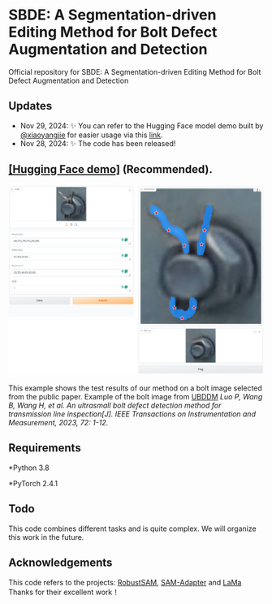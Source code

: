 # SBDE: A Segmentation-driven Editing Method for Bolt Defect Augmentation and Detection
Official repository for SBDE: A Segmentation-driven Editing Method for Bolt Defect Augmentation and Detection

## Updates
- Nov 29, 2024: ✨ You can refer to the Hugging Face model demo built by [@xiaoyangjie](https://github.com/Jay-xyj) for easier usage via this [link](https://huggingface.co/spaces/xiaoyangjie/SBDE_demo).
- Nov 28, 2024: ✨ The code has been released!

## [[Hugging Face demo]](https://huggingface.co/spaces/xiaoyangjie/SBDE_demo) (Recommended).
![exp1](exp3.png)

This example shows the test results of our method on a bolt image selected from the public paper. Example of the bolt image from [UBDDM](https://ieeexplore.ieee.org/abstract/document/10036038) *Luo P, Wang B, Wang H, et al. An ultrasmall bolt defect detection method for transmission line inspection[J]. IEEE Transactions on Instrumentation and Measurement, 2023, 72: 1-12.*

## Requirements
*Python 3.8 

*PyTorch 2.4.1

## Todo
This code combines different tasks and is quite complex. We will organize this work in the future.

## Acknowledgements
This code refers to the projects: [RobustSAM](https://github.com/robustsam/RobustSAM), [SAM-Adapter](https://github.com/tianrun-chen/SAM-Adapter-PyTorch) and [LaMa](https://github.com/advimman/lama) Thanks for their excellent work！

